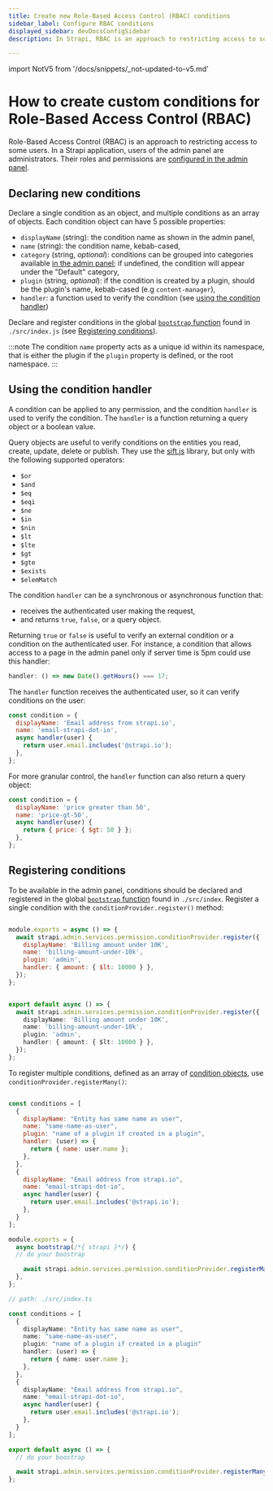 ```yaml
---
title: Create new Role-Based Access Control (RBAC) conditions
sidebar_label: Configure RBAC conditions
displayed_sidebar: devDocsConfigSidebar
description: In Strapi, RBAC is an approach to restricting access to some features of the admin panel to some users. The Community Edition of Strapi offers 3 default roles.

---
```


import NotV5 from '/docs/snippets/_not-updated-to-v5.md'

# How to create custom conditions for Role-Based Access Control (RBAC)

<NotV5 />

Role-Based Access Control (RBAC) is an approach to restricting access to some users. In a Strapi application, users of the admin panel are administrators. Their roles and permissions are [configured in the admin panel](/user-docs/users-roles-permissions/configuring-administrator-roles).

## Declaring new conditions

Declare a single condition as an object, and multiple conditions as an array of objects. Each condition object can have 5 possible properties:

- `displayName` (string): the condition name as shown in the admin panel,
- `name` (string): the condition name, kebab-cased,
- `category` (string, _optional_): conditions can be grouped into categories available [in the admin panel](/user-docs/users-roles-permissions/configuring-administrator-roles#setting-custom-conditions-for-permissions); if undefined, the condition will appear under the "Default" category,
- `plugin` (string, _optional_): if the condition is created by a plugin, should be the plugin's name, kebab-cased (e.g `content-manager`),
- `handler`: a function used to verify the condition (see [using the condition handler](#using-the-condition-handler))

Declare and register conditions in the global [`bootstrap` function](/dev-docs/configurations/functions#bootstrap) found in `./src/index.js` (see [Registering conditions](#registering-conditions)).

:::note
The condition `name` property acts as a unique id within its namespace, that is either the plugin if the `plugin` property is defined, or the root namespace.
:::

## Using the condition handler

A condition can be applied to any permission, and the condition `handler` is used to verify the condition. The `handler` is a function returning a query object or a boolean value.

Query objects are useful to verify conditions on the entities you read, create, update, delete or publish. They use the [sift.js](https://github.com/crcn/sift.js) library, but only with the following supported operators:

- `$or`
- `$and`
- `$eq`
- `$eqi`
- `$ne`
- `$in`
- `$nin`
- `$lt`
- `$lte`
- `$gt`
- `$gte`
- `$exists`
- `$elemMatch`

The condition `handler` can be a synchronous or asynchronous function that:

- receives the authenticated user making the request,
- and returns `true`, `false`, or a query object.

Returning `true` or `false` is useful to verify an external condition or a condition on the authenticated user.
For instance, a condition that allows access to a page in the admin panel only if server time is 5pm could use this handler:

```js
handler: () => new Date().getHours() === 17;
```

The `handler` function receives the authenticated user, so it can verify conditions on the user:

```js
const condition = {
  displayName: 'Email address from strapi.io',
  name: 'email-strapi-dot-io',
  async handler(user) {
    return user.email.includes('@strapi.io');
  },
};
```

For more granular control, the `handler` function can also return a query object:

```js
const condition = {
  displayName: 'price greater than 50',
  name: 'price-gt-50',
  async handler(user) {
    return { price: { $gt: 50 } };
  },
};
```

## Registering conditions

To be available in the admin panel, conditions should be declared and registered in the global [`bootstrap` function](/dev-docs/configurations/functions#bootstrap) found in `./src/index`. Register a single condition with the `conditionProvider.register()` method:

<Tabs groupId="js-ts">

<TabItem value="javascript" label="JavaScript">

```js title="./src/index.js"

module.exports = async () => {
  await strapi.admin.services.permission.conditionProvider.register({
    displayName: 'Billing amount under 10K',
    name: 'billing-amount-under-10k',
    plugin: 'admin',
    handler: { amount: { $lt: 10000 } },
  });
};
```

</TabItem>

<TabItem value="typescript" label="TypeScript">

```ts title="./src/index.ts"

export default async () => {
  await strapi.admin.services.permission.conditionProvider.register({
    displayName: 'Billing amount under 10K',
    name: 'billing-amount-under-10k',
    plugin: 'admin',
    handler: { amount: { $lt: 10000 } },
  });
};
```

</TabItem>

</Tabs>

To register multiple conditions, defined as an array of [condition objects](#declaring-new-conditions), use `conditionProvider.registerMany()`:

<Tabs groupId="js-ts">

<TabItem value="javascript" label="JavaScript">

```js title="./src/index.js"

const conditions = [
  {
    displayName: "Entity has same name as user",
    name: "same-name-as-user",
    plugin: "name of a plugin if created in a plugin",
    handler: (user) => {
      return { name: user.name };
    },
  },
  {
    displayName: "Email address from strapi.io",
    name: "email-strapi-dot-io",
    async handler(user) {
      return user.email.includes('@strapi.io');
    },
  }
];

module.exports = {
  async bootstrap(/*{ strapi }*/) {
  // do your boostrap

    await strapi.admin.services.permission.conditionProvider.registerMany(conditions);
  },
};
```

</TabItem>

<TabItem value="typescript" label="TypeScript">

```ts
// path: ./src/index.ts

const conditions = [
  {
    displayName: "Entity has same name as user",
    name: "same-name-as-user",
    plugin: "name of a plugin if created in a plugin"
    handler: (user) => {
      return { name: user.name };
    },
  },
  {
    displayName: "Email address from strapi.io",
    name: "email-strapi-dot-io",
    async handler(user) {
      return user.email.includes('@strapi.io');
    },
  }
];

export default async () => {
  // do your boostrap

  await strapi.admin.services.permission.conditionProvider.registerMany(conditions);
};
```

</TabItem>

</Tabs>
